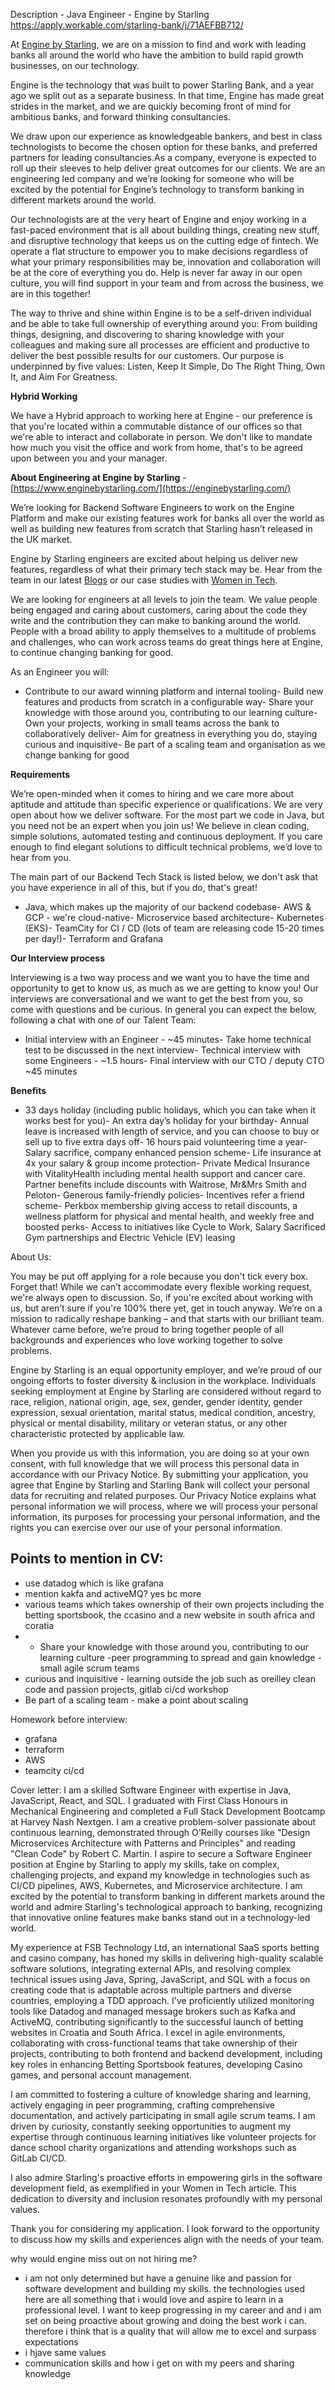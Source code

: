 Description - Java Engineer - Engine by Starling
https://apply.workable.com/starling-bank/j/71AEFBB712/

At [Engine by Starling](https://enginebystarling.com/), we are on a mission to find and work with leading banks all around the world who have the ambition to build rapid growth businesses, on our technology.

  

Engine is the technology that was built to power Starling Bank, and a year ago we split out as a separate business. In that time, Engine has made great strides in the market, and we are quickly becoming front of mind for ambitious banks, and forward thinking consultancies.

  

We draw upon our experience as knowledgeable bankers, and best in class technologists to become the chosen option for these banks, and preferred partners for leading consultancies.As a company, everyone is expected to roll up their sleeves to help deliver great outcomes for our clients. We are an engineering led company and we’re looking for someone who will be excited by the potential for Engine’s technology to transform banking in different markets around the world.

  

Our technologists are at the very heart of Engine and enjoy working in a fast-paced environment that is all about building things, creating new stuff, and disruptive technology that keeps us on the cutting edge of fintech. We operate a flat structure to empower you to make decisions regardless of what your primary responsibilities may be, innovation and collaboration will be at the core of everything you do. Help is never far away in our open culture, you will find support in your team and from across the business, we are in this together!

  

The way to thrive and shine within Engine is to be a self-driven individual and be able to take full ownership of everything around you: From building things, designing, and discovering to sharing knowledge with your colleagues and making sure all processes are efficient and productive to deliver the best possible results for our customers. Our purpose is underpinned by five values: Listen, Keep It Simple, Do The Right Thing, Own It, and Aim For Greatness.

  

**Hybrid Working**

We have a Hybrid approach to working here at Engine - our preference is that you're located within a commutable distance of our offices so that we're able to interact and collaborate in person. We don't like to mandate how much you visit the office and work from home, that's to be agreed upon between you and your manager.

  

**About Engineering at Engine by Starling** - [https://www.enginebystarling.com/](https://enginebystarling.com/)

  

We’re looking for Backend Software Engineers to work on the Engine Platform and make our existing features work for banks all over the world as well as building new features from scratch that Starling hasn’t released in the UK market.

  

Engine by Starling engineers are excited about helping us deliver new features, regardless of what their primary tech stack may be. Hear from the team in our latest [Blogs](https://www.starlingbank.com/blog/why-work-in-tech-at-starling/) or our case studies with [Women in Tech](https://www.womenintech.co.uk/employers-hiring/starling-bank).

  

We are looking for engineers at all levels to join the team. We value people being engaged and caring about customers, caring about the code they write and the contribution they can make to banking around the world. People with a broad ability to apply themselves to a multitude of problems and challenges, who can work across teams do great things here at Engine, to continue changing banking for good.

  

As an Engineer you will:

- Contribute to our award winning platform and internal tooling- Build new features and products from scratch in a configurable way- Share your knowledge with those around you, contributing to our learning culture- Own your projects, working in small teams across the bank to collaboratively deliver- Aim for greatness in everything you do, staying curious and inquisitive- Be part of a scaling team and organisation as we change banking for good

  

**Requirements**

We’re open-minded when it comes to hiring and we care more about aptitude and attitude than specific experience or qualifications. We are very open about how we deliver software. For the most part we code in Java, but you need not be an expert when you join us! We believe in clean coding, simple solutions, automated testing and continuous deployment. If you care enough to find elegant solutions to difficult technical problems, we’d love to hear from you.

  

The main part of our Backend Tech Stack is listed below, we don't ask that you have experience in all of this, but if you do, that's great!

- Java, which makes up the majority of our backend codebase- AWS & GCP - we're cloud-native- Microservice based architecture- Kubernetes (EKS)- TeamCity for CI / CD (lots of team are releasing code 15-20 times per day!)- Terraform and Grafana

  

**Our Interview process**

  

Interviewing is a two way process and we want you to have the time and opportunity to get to know us, as much as we are getting to know you! Our interviews are conversational and we want to get the best from you, so come with questions and be curious. In general you can expect the below, following a chat with one of our Talent Team:

  

- Initial interview with an Engineer - ~45 minutes- Take home technical test to be discussed in the next interview- Technical interview with some Engineers - ~1.5 hours- Final interview with our CTO / deputy CTO ~45 minutes

  

**Benefits**

- 33 days holiday (including public holidays, which you can take when it works best for you)- An extra day’s holiday for your birthday- Annual leave is increased with length of service, and you can choose to buy or sell up to five extra days off- 16 hours paid volunteering time a year- Salary sacrifice, company enhanced pension scheme- Life insurance at 4x your salary & group income protection- Private Medical Insurance with VitalityHealth including mental health support and cancer care. Partner benefits include discounts with Waitrose, Mr&Mrs Smith and Peloton- Generous family-friendly policies- Incentives refer a friend scheme- Perkbox membership giving access to retail discounts, a wellness platform for physical and mental health, and weekly free and boosted perks- Access to initiatives like Cycle to Work, Salary Sacrificed Gym partnerships and Electric Vehicle (EV) leasing

  

About Us:

You may be put off applying for a role because you don't tick every box. Forget that! While we can’t accommodate every flexible working request, we're always open to discussion. So, if you're excited about working with us, but aren’t sure if you're 100% there yet, get in touch anyway. We’re on a mission to radically reshape banking – and that starts with our brilliant team. Whatever came before, we’re proud to bring together people of all backgrounds and experiences who love working together to solve problems.

  

Engine by Starling is an equal opportunity employer, and we’re proud of our ongoing efforts to foster diversity & inclusion in the workplace. Individuals seeking employment at Engine by Starling are considered without regard to race, religion, national origin, age, sex, gender, gender identity, gender expression, sexual orientation, marital status, medical condition, ancestry, physical or mental disability, military or veteran status, or any other characteristic protected by applicable law.

  

When you provide us with this information, you are doing so at your own consent, with full knowledge that we will process this personal data in accordance with our Privacy Notice. By submitting your application, you agree that Engine by Starling and Starling Bank will collect your personal data for recruiting and related purposes. Our Privacy Notice explains what personal information we will process, where we will process your personal information, its purposes for processing your personal information, and the rights you can exercise over our use of your personal information.



## Points to mention in CV:
- use datadog which is like grafana
- mention kakfa and activeMQ? yes bc more 
- various teams which takes ownership of their own projects including the betting sportsbook, the ccasino and a new website in south africa and coratia
- - Share your knowledge with those around you, contributing to our learning culture -peer programming to spread and gain knowledge - small agile scrum teams 
- curious and inquisitive - learning outside the job such as oreilley clean code and passion projects, gitlab ci/cd workshop
- Be part of a scaling team - make a point about scaling


Homework before interview:
- grafana
- terraform
- AWS
- teamcity ci/cd


Cover letter:
I am a skilled Software Engineer with expertise in Java, JavaScript, React, and SQL. I graduated with First Class Honours in Mechanical Engineering and completed a Full Stack Development Bootcamp at Harvey Nash Nextgen. I am a creative problem-solver passionate about continuous learning, demonstrated through O'Reilly courses like "Design Microservices Architecture with Patterns and Principles" and reading "Clean Code" by Robert C. Martin. I aspire to secure a Software Engineer position at Engine by Starling to apply my skills, take on complex, challenging projects, and expand my knowledge in technologies such as CI/CD pipelines, AWS, Kubernetes, and Microservice architecture. I am excited by the potential to transform banking in different markets around the world and admire Starling's technological approach to banking, recognizing that innovative online features make banks stand out in a technology-led world.

My experience at FSB Technology Ltd, an international SaaS sports betting and casino company, has honed my skills in delivering high-quality scalable software solutions, integrating external APIs, and resolving complex technical issues using Java, Spring, JavaScript, and SQL with a focus on creating code that is adaptable across multiple partners and diverse countries, employing a TDD approach. I've proficiently utilized monitoring tools like Datadog and managed message brokers such as Kafka and ActiveMQ, contributing significantly to the successful launch of betting websites in Croatia and South Africa. I excel in agile environments, collaborating with cross-functional teams that take ownership of their projects, contributing to both frontend and backend development, including key roles in enhancing Betting Sportsbook features, developing Casino games, and personal account management.

I am committed to fostering a culture of knowledge sharing and learning, actively engaging in peer programming, crafting comprehensive documentation, and actively participating in small agile scrum teams. I am driven by curiosity, constantly seeking opportunities to augment my expertise through continuous learning initiatives like volunteer projects for dance school charity organizations and attending workshops such as GitLab CI/CD.

I also admire Starling's proactive efforts in empowering girls in the software development field, as exemplified in your Women in Tech article. This dedication to diversity and inclusion resonates profoundly with my personal values.

Thank you for considering my application. I look forward to the opportunity to discuss how my skills and experiences align with the needs of your team.


why would engine miss out on not hiring me?
- i am not only determined but have a genuine like and passion for software development and building my skills. the technologies used here are all something that i would love and aspire to learn in a professional level. I want to keep progressing in my career and and i am set on being proactive about growing and doing the best work i can. therefore i think that is a quality that will allow me to excel and surpass expectations
- i hjave same values
- communication skills and how i get on with my peers and sharing knowledge
